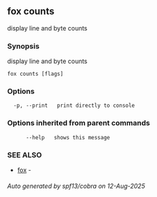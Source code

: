 ## fox counts

display line and byte counts

### Synopsis

display line and byte counts

```
fox counts [flags]
```

### Options

```
  -p, --print   print directly to console
```

### Options inherited from parent commands

```
      --help   shows this message
```

### SEE ALSO

* [fox](fox.md)	 - 

###### Auto generated by spf13/cobra on 12-Aug-2025
